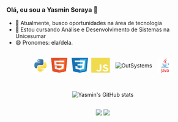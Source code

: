 ### Olá, eu sou a Yasmin Soraya 👋

- 🔭 Atualmente, busco oportunidades na área de tecnologia
- 🌱 Estou cursando Análise e Desenvolvimento de Sistemas na Unicesumar
- 😄 Pronomes: ela/dela.

<div align="center">

  <div style="display: inline_block"><br>
      <img align="center" alt="Python" height="40" width="40"  src="https://raw.githubusercontent.com/devicons/devicon/55609aa5bd817ff167afce0d965585c92040787a/icons/python/python-original.svg">
      <img align="center" alt="HTML" height="40" width="50" src="https://raw.githubusercontent.com/devicons/devicon/master/icons/html5/html5-original.svg">
      <img align="center" alt="CSS" height="40" width="50" src="https://raw.githubusercontent.com/devicons/devicon/master/icons/css3/css3-original.svg">
      <img align="center" alt="Js" height="40" width="50" src="https://raw.githubusercontent.com/devicons/devicon/master/icons/javascript/javascript-plain.svg">
      <img align="center" alt="OutSystems" height="40" width="40" style="margin-left: 10px; margin-right: 10px" src="https://taikai.azureedge.net/NFYN09GszVsWbwl4wF5DLW-NCEdK96uq8EQ_WpNBQFo/rs:fit:350:0:0/aHR0cHM6Ly9zdG9yYWdlLmdvb2dsZWFwaXMuY29tL3RhaWthaS1zdG9yYWdlL2ltYWdlcy84ZjIzMGVjMC02NmIzLTExZWEtYmQ0NS0yZjU5N2IwNDdiYjhvdXRzeXN0ZW1zLWxvZ28ucG5n">
      <img align="center" alt="Java" height="40" width="40" src="https://raw.githubusercontent.com/devicons/devicon/55609aa5bd817ff167afce0d965585c92040787a/icons/java/java-original-wordmark.svg"?>

  <br> <br>
  ![Yasmin's GitHub stats](https://github-readme-stats.vercel.app/api?username=nimsaysm&show_icons=true&theme=radical)

  </div>
  
  ##
  
  <div> 
    <a href="https://www.linkedin.com/in/yasmin-soraya/" target="_blank"><img src="https://img.shields.io/badge/-LinkedIn-%230077B5?style=for-the-badge&logo=linkedin&logoColor=white" target="_blank"></a> 
    <a href = "mailto:yasmin.soraya14@gmail.com"><img src="https://img.shields.io/badge/-Gmail-%23333?style=for-the-badge&logo=gmail&logoColor=white" target="_blank"></a>
  </div>
</div>


